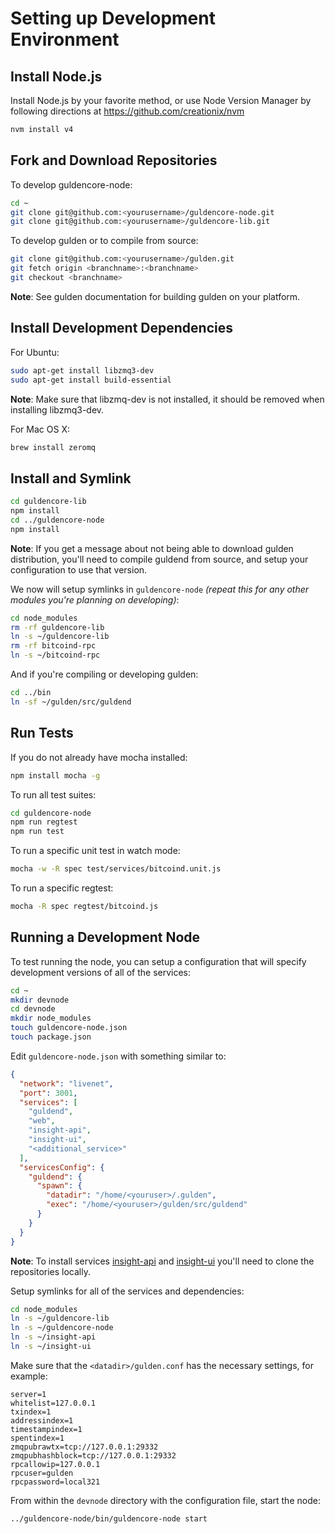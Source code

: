 # Setting up Development Environment

## Install Node.js

Install Node.js by your favorite method, or use Node Version Manager by following directions at https://github.com/creationix/nvm

```bash
nvm install v4
```

## Fork and Download Repositories

To develop guldencore-node:

```bash
cd ~
git clone git@github.com:<yourusername>/guldencore-node.git
git clone git@github.com:<yourusername>/guldencore-lib.git
```

To develop gulden or to compile from source:

```bash
git clone git@github.com:<yourusername>/gulden.git
git fetch origin <branchname>:<branchname>
git checkout <branchname>
```
**Note**: See gulden documentation for building gulden on your platform.


## Install Development Dependencies

For Ubuntu:
```bash
sudo apt-get install libzmq3-dev
sudo apt-get install build-essential
```
**Note**: Make sure that libzmq-dev is not installed, it should be removed when installing libzmq3-dev.


For Mac OS X:
```bash
brew install zeromq
```

## Install and Symlink

```bash
cd guldencore-lib
npm install
cd ../guldencore-node
npm install
```
**Note**: If you get a message about not being able to download gulden distribution, you'll need to compile guldend from source, and setup your configuration to use that version.


We now will setup symlinks in `guldencore-node` *(repeat this for any other modules you're planning on developing)*:
```bash
cd node_modules
rm -rf guldencore-lib
ln -s ~/guldencore-lib
rm -rf bitcoind-rpc
ln -s ~/bitcoind-rpc
```

And if you're compiling or developing gulden:
```bash
cd ../bin
ln -sf ~/gulden/src/guldend
```

## Run Tests

If you do not already have mocha installed:
```bash
npm install mocha -g
```

To run all test suites:
```bash
cd guldencore-node
npm run regtest
npm run test
```

To run a specific unit test in watch mode:
```bash
mocha -w -R spec test/services/bitcoind.unit.js
```

To run a specific regtest:
```bash
mocha -R spec regtest/bitcoind.js
```

## Running a Development Node

To test running the node, you can setup a configuration that will specify development versions of all of the services:

```bash
cd ~
mkdir devnode
cd devnode
mkdir node_modules
touch guldencore-node.json
touch package.json
```

Edit `guldencore-node.json` with something similar to:
```json
{
  "network": "livenet",
  "port": 3001,
  "services": [
    "guldend",
    "web",
    "insight-api",
    "insight-ui",
    "<additional_service>"
  ],
  "servicesConfig": {
    "guldend": {
      "spawn": {
        "datadir": "/home/<youruser>/.gulden",
        "exec": "/home/<youruser>/gulden/src/guldend"
      }
    }
  }
}
```

**Note**: To install services [insight-api](https://github.com/bitpay/insight-api) and [insight-ui](https://github.com/bitpay/insight-ui) you'll need to clone the repositories locally.

Setup symlinks for all of the services and dependencies:

```bash
cd node_modules
ln -s ~/guldencore-lib
ln -s ~/guldencore-node
ln -s ~/insight-api
ln -s ~/insight-ui
```

Make sure that the `<datadir>/gulden.conf` has the necessary settings, for example:
```
server=1
whitelist=127.0.0.1
txindex=1
addressindex=1
timestampindex=1
spentindex=1
zmqpubrawtx=tcp://127.0.0.1:29332
zmqpubhashblock=tcp://127.0.0.1:29332
rpcallowip=127.0.0.1
rpcuser=gulden
rpcpassword=local321
```

From within the `devnode` directory with the configuration file, start the node:
```bash
../guldencore-node/bin/guldencore-node start
```
